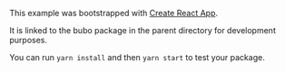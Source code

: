 This example was bootstrapped with [Create React App](https://github.com/facebook/create-react-app).

It is linked to the bubo package in the parent directory for development purposes.

You can run `yarn install` and then `yarn start` to test your package.
